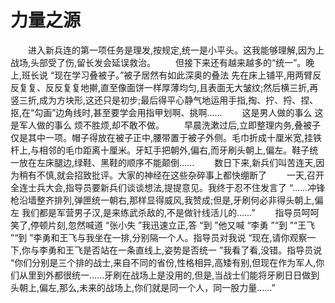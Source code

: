 # 力量之源
　　进入新兵连的第一项任务是理发,按规定,统一是小平头。这我能够理解,因为上战场,头部受了伤,留长发会延误救治。 
　　但接下来还有越来越多的“统一”。晚上,班长说 “现在学习叠被子。”被子居然有如此深奥的叠法 先在床上铺平,用两臂反反复复、反反复复地擀,直至像面饼一样厚薄均匀,且表面无大皱纹;然后横三折,再竖三折,成为方块形,这还只是初步;最后得平心静气地运用手指,掏、拧、捋、捏、抠,在“勾画”边角线时,甚至要学会用指甲划啊、挑啊…… 
　　这是男人做的事么 这是军人做的事么 烦不胜烦,却不敢不做。 
　　早晨洗漱过后,立即整理内务,叠被子仅是其中一项。帽子得放在被子正中,腰带置于被子外侧。毛巾折成十厘米宽,挂铁杆上,与相邻的毛巾距离十厘米。牙缸手把朝外,偏右,而牙刷头朝上,偏左。鞋子统一放在左床腿边,绿鞋、黑鞋的顺序不能颠倒…… 
　　数日下来,新兵们叫苦连天,因为稍有不慎,就会招致批评。大家的神经在这些杂碎事上都快绷断了 
　　一天,召开全连士兵大会,指导员要新兵们谈谈想法,提提意见。我终于忍不住发言了 “……冲锋枪沿墙整齐排列,弹匣统一朝右,那样显得威风,我赞成;但是,牙刷何必非得头朝上,偏左 我们都是军营男子汉,是来练武杀敌的,不是做针线活儿的……” 
　　指导员呵呵笑了,停顿片刻,忽然喊道 “张小失 ”我迅速立正,答 “到 ”他又喊 “李勇 ”“到 ”“王飞 ”“到 ”李勇和王飞与我坐在一排,分别隔一个人。指导员对我说 “现在,请你观察一下,你与李勇和王飞是否站在一条直线上,姿势是否统一 ”我看了看,没错。指导员说 “你们分别是三个排的战士,来自不同的省份,性格相异,高矮有别,但现在作为军人,你们从里到外都很统一……牙刷在战场上是没用的,但是,当战士们能将牙刷日日做到头朝上,偏左,那么,未来的战场上,你们就是同一个人，同一股力量……”
 